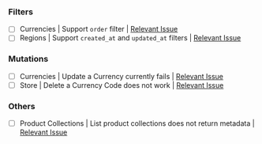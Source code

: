 ### Filters

- [ ] Currencies | Support `order` filter | [Relevant Issue](https://github.com/callmekatootie/medusajs-graphql/issues/2)
- [ ] Regions | Support `created_at` and `updated_at` filters | [Relevant Issue](https://github.com/callmekatootie/medusajs-graphql/issues/1)

### Mutations

- [ ] Currencies | Update a Currency currently fails | [Relevant Issue](https://github.com/callmekatootie/medusajs-graphql/issues/3)
- [ ] Store | Delete a Currency Code does not work | [Relevant Issue](https://github.com/callmekatootie/medusajs-graphql/issues/4)

### Others

- [ ] Product Collections | List product collections does not return metadata | [Relevant Issue](https://github.com/callmekatootie/medusajs-graphql/issues/5)
